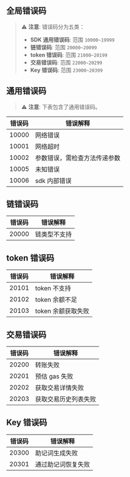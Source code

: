 ## 全局错误码

> ⚠️ **注意**: 错误码分为五类：
>
> - **SDK 通用错误码**: 范围 `10000~19999`
> - **链错误码**: 范围 `20000~20099`
> - **token 错误码**: 范围 `21000~20199`
> - **交易错误码**: 范围 `22000~20299`
> - **Key 错误码**: 范围 `23000~20399`

## 通用错误码

> ⚠️ **注意**: 下表包含了通用错误码。

| **错误码** | **错误解释**                 |
| ---------- | ---------------------------- |
| 10000      | 网络错误                     |
| 10001      | 网络超时                     |
| 10002      | 参数错误，需检查方法传递参数 |
| 10005      | 未知错误                     |
| 10006      | sdk 内部错误                 |

## 链错误码

| **错误码** | **错误解释** |
| ---------- | ------------ |
| 20000      | 链类型不支持 |

## token 错误码

| **错误码** | **错误解释**       |
| ---------- | ------------------ |
| 20101      | token 不支持       |
| 20102      | token 余额不足     |
| 20103      | token 余额获取失败 |

## 交易错误码

| **错误码** | **错误解释**         |
| ---------- | -------------------- |
| 20200      | 转账失败             |
| 20201      | 预估 gas 失败        |
| 20202      | 获取交易详情失败     |
| 20203      | 获取交易历史列表失败 |

## Key 错误码

| **错误码** | **错误解释**       |
| ---------- | ------------------ |
| 20300      | 助记词生成失败     |
| 20301      | 通过助记词恢复失败 |
